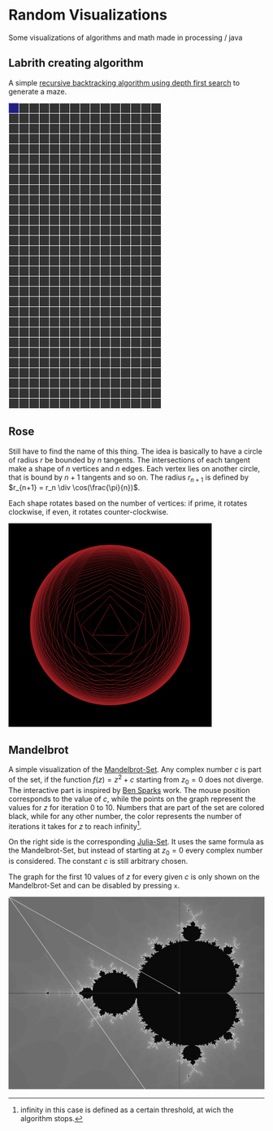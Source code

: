 # Random Visualizations
Some visualizations of algorithms and math made in processing / java

## Labrith creating algorithm

A simple [recursive backtracking algorithm using depth first search](https://en.wikipedia.org/wiki/Maze_generation_algorithm#Recursive_implementation) to generate a maze.

![](lab_vis.gif)

## Rose

Still have to find the name of this thing. The idea is basically to have a circle of radius $r$ be bounded by $n$ tangents. The intersections of each tangent make a shape of $n$ vertices and $n$ edges. Each vertex lies on another circle, that is bound by $n+1$ tangents and so on. The radius $r_{n+1}$ is defined by $r_{n+1} = r_n \div \cos(\frac{\pi}{n})$.

Each shape rotates based on the number of vertices: if prime, it rotates clockwise, if even, it rotates counter-clockwise.

![](rose.gif)

## Mandelbrot

A simple visualization of the [Mandelbrot-Set](https://en.wikipedia.org/wiki/Mandelbrot_set). Any complex number $c$ is part of the set, if the function $f(z) = z^2 + c$ starting from $z_0 = 0$ does not diverge. The interactive part is inspired by [Ben Sparks](https://www.youtube.com/watch?v=FFftmWSzgmk) work. The mouse position corresponds to the value of $c$, while the points on the graph represent the values for $z$ for iteration 0 to 10. Numbers that are part of the set are colored black, while for any other number, the color represents the number of iterations it takes for $z$ to reach infinity[^1]. 

On the right side is the corresponding [Julia-Set](https://en.wikipedia.org/wiki/Julia_set). It uses the same formula as the Mandelbrot-Set, but instead of starting at $z_0 = 0$ every complex number is considered. The constant $c$ is still arbitrary chosen.

The graph for the first 10 values of $z$ for every given $c$ is only shown on the Mandelbrot-Set and can be disabled by pressing ``x``. 

![](mandelbrot.gif)

[^1]: infinity in this case is defined as a certain threshold, at wich the algorithm stops.
